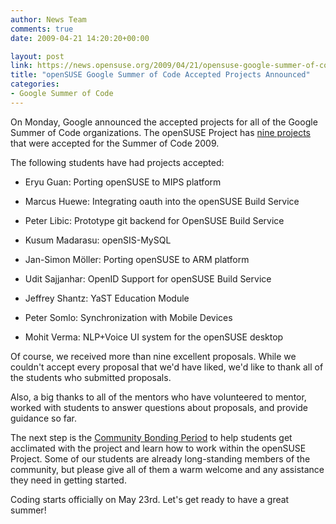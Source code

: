 ```yaml
---
author: News Team
comments: true
date: 2009-04-21 14:20:20+00:00

layout: post
link: https://news.opensuse.org/2009/04/21/opensuse-google-summer-of-code-accepted-projects-announced/
title: "openSUSE Google Summer of Code Accepted Projects Announced"
categories:
- Google Summer of Code
---
```



On Monday, Google announced the accepted projects for all of the Google Summer of Code organizations. The openSUSE Project has [nine projects](http://socghop.appspot.com/org/home/google/gsoc2009/opensuse) that were accepted for the Summer of Code 2009.





The following students have had projects accepted:







  * Eryu Guan: Porting openSUSE to MIPS platform


  * Marcus Huewe: Integrating oauth into the openSUSE Build Service


  * Peter Libic: Prototype git backend for OpenSUSE Build Service


  * Kusum Madarasu: openSIS-MySQL


  * Jan-Simon Möller: Porting openSUSE to ARM platform


  * Udit Sajjanhar: OpenID Support for openSUSE Build Service


  * Jeffrey Shantz: YaST Education Module


  * Peter Somlo: Synchronization with Mobile Devices


  * Mohit Verma: NLP+Voice UI system for the openSUSE desktop


 


Of course, we received more than nine excellent proposals. While we couldn't accept every proposal that we'd have liked, we'd like to thank all of the students who submitted proposals.





Also, a big thanks to all of the mentors who have volunteered to mentor, worked with students to answer questions about proposals, and provide guidance so far.





The next step is the [Community Bonding Period](http://googlesummerofcode.blogspot.com/2007/04/so-what-is-this-community-bonding-all.html) to help students get acclimated with the project and learn how to work within the openSUSE Project. Some of our students are already long-standing members of the community, but please give all of them a warm welcome and any assistance they need in getting started.





Coding starts officially on May 23rd. Let's get ready to have a great summer!

		
